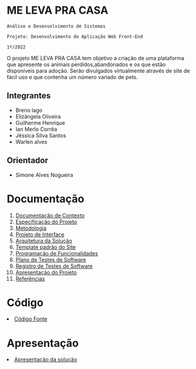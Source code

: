 # ME LEVA PRA CASA

`Análise e Desenvolvimento de Sistemas`

`Projeto: Desenvolvimento de Aplicação Web Front-End`

`1º/2022`

O projeto ME LEVA PRA CASA tem objetivo a criação de uma plataforma que apresente os animais perdidos,abandonados e os que estão disponíveis para adoção. Serão divulgados virtualmente através de site de fácil uso e que contenha um número variado de pets.


## Integrantes

* Breno lago
* Elizângela Oliveira
* Guilherme Henrique 
* Ian Merlo Corrêa
* Jéssica Silva Santos
* Warlen alves 

## Orientador

* Simone Alves Nogueira

# Documentação

<ol>
<li><a href="docs/01-Documentação de Contexto.md"> Documentação de Contexto</a></li>
<li><a href="docs/02-Especificação do Projeto.md"> Especificação do Projeto</a></li>
<li><a href="docs/03-Metodologia.md"> Metodologia</a></li>
<li><a href="docs/04-Projeto de Interface.md"> Projeto de Interface</a></li>
<li><a href="docs/05-Arquitetura da Solução.md"> Arquitetura da Solução</a></li>
<li><a href="docs/06-Template padrão do Site.md"> Template padrão do Site</a></li>
<li><a href="docs/07-Programação de Funcionalidades.md"> Programação de Funcionalidades</a></li>
<li><a href="docs/08-Plano de Testes de Software.md"> Plano de Testes de Software</a></li>
<li><a href="docs/09-Registro de Testes de Software.md"> Registro de Testes de Software</a></li>
<li><a href="docs/10-Apresentação do Projeto.md"> Apresentação do Projeto</a></li>
<li><a href="docs/11-Referências.md"> Referências</a></li>
</ol>

# Código

<li><a href="src/README.md"> Código Fonte</a></li>

# Apresentação

<li><a href="presentation/README.md"> Apresentação da solução</a></li>
